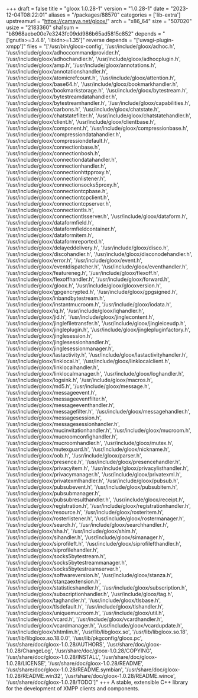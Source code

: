 +++
draft = false
title = "gloox 1.0.28-1"
version = "1.0.28-1"
date = "2023-12-04T08:22:01"
aliases = "/packages/88570"
categories = ['lib-extra']
upstreamurl = "https://camaya.net/gloox/"
arch = "x86_64"
size = "507020"
usize = "2183360"
sha1sum = "b8968aebe00e7e3243fc09dd986b65ad5815c852"
depends = "['gnutls>=3.4.8', 'libidn>=1.35']"
reverse depends = "['uwsgi-plugin-xmpp']"
files = "['/usr/bin/gloox-config', '/usr/include/gloox/adhoc.h', '/usr/include/gloox/adhoccommandprovider.h', '/usr/include/gloox/adhochandler.h', '/usr/include/gloox/adhocplugin.h', '/usr/include/gloox/amp.h', '/usr/include/gloox/annotations.h', '/usr/include/gloox/annotationshandler.h', '/usr/include/gloox/atomicrefcount.h', '/usr/include/gloox/attention.h', '/usr/include/gloox/base64.h', '/usr/include/gloox/bookmarkhandler.h', '/usr/include/gloox/bookmarkstorage.h', '/usr/include/gloox/bytestream.h', '/usr/include/gloox/bytestreamdatahandler.h', '/usr/include/gloox/bytestreamhandler.h', '/usr/include/gloox/capabilities.h', '/usr/include/gloox/carbons.h', '/usr/include/gloox/chatstate.h', '/usr/include/gloox/chatstatefilter.h', '/usr/include/gloox/chatstatehandler.h', '/usr/include/gloox/client.h', '/usr/include/gloox/clientbase.h', '/usr/include/gloox/component.h', '/usr/include/gloox/compressionbase.h', '/usr/include/gloox/compressiondatahandler.h', '/usr/include/gloox/compressiondefault.h', '/usr/include/gloox/connectionbase.h', '/usr/include/gloox/connectionbosh.h', '/usr/include/gloox/connectiondatahandler.h', '/usr/include/gloox/connectionhandler.h', '/usr/include/gloox/connectionhttpproxy.h', '/usr/include/gloox/connectionlistener.h', '/usr/include/gloox/connectionsocks5proxy.h', '/usr/include/gloox/connectiontcpbase.h', '/usr/include/gloox/connectiontcpclient.h', '/usr/include/gloox/connectiontcpserver.h', '/usr/include/gloox/connectiontls.h', '/usr/include/gloox/connectiontlsserver.h', '/usr/include/gloox/dataform.h', '/usr/include/gloox/dataformfield.h', '/usr/include/gloox/dataformfieldcontainer.h', '/usr/include/gloox/dataformitem.h', '/usr/include/gloox/dataformreported.h', '/usr/include/gloox/delayeddelivery.h', '/usr/include/gloox/disco.h', '/usr/include/gloox/discohandler.h', '/usr/include/gloox/disconodehandler.h', '/usr/include/gloox/error.h', '/usr/include/gloox/event.h', '/usr/include/gloox/eventdispatcher.h', '/usr/include/gloox/eventhandler.h', '/usr/include/gloox/featureneg.h', '/usr/include/gloox/flexoff.h', '/usr/include/gloox/flexoffhandler.h', '/usr/include/gloox/forward.h', '/usr/include/gloox/gloox.h', '/usr/include/gloox/glooxversion.h', '/usr/include/gloox/gpgencrypted.h', '/usr/include/gloox/gpgsigned.h', '/usr/include/gloox/inbandbytestream.h', '/usr/include/gloox/instantmucroom.h', '/usr/include/gloox/iodata.h', '/usr/include/gloox/iq.h', '/usr/include/gloox/iqhandler.h', '/usr/include/gloox/jid.h', '/usr/include/gloox/jinglecontent.h', '/usr/include/gloox/jinglefiletransfer.h', '/usr/include/gloox/jingleiceudp.h', '/usr/include/gloox/jingleplugin.h', '/usr/include/gloox/jinglepluginfactory.h', '/usr/include/gloox/jinglesession.h', '/usr/include/gloox/jinglesessionhandler.h', '/usr/include/gloox/jinglesessionmanager.h', '/usr/include/gloox/lastactivity.h', '/usr/include/gloox/lastactivityhandler.h', '/usr/include/gloox/linklocal.h', '/usr/include/gloox/linklocalclient.h', '/usr/include/gloox/linklocalhandler.h', '/usr/include/gloox/linklocalmanager.h', '/usr/include/gloox/loghandler.h', '/usr/include/gloox/logsink.h', '/usr/include/gloox/macros.h', '/usr/include/gloox/md5.h', '/usr/include/gloox/message.h', '/usr/include/gloox/messageevent.h', '/usr/include/gloox/messageeventfilter.h', '/usr/include/gloox/messageeventhandler.h', '/usr/include/gloox/messagefilter.h', '/usr/include/gloox/messagehandler.h', '/usr/include/gloox/messagesession.h', '/usr/include/gloox/messagesessionhandler.h', '/usr/include/gloox/mucinvitationhandler.h', '/usr/include/gloox/mucroom.h', '/usr/include/gloox/mucroomconfighandler.h', '/usr/include/gloox/mucroomhandler.h', '/usr/include/gloox/mutex.h', '/usr/include/gloox/mutexguard.h', '/usr/include/gloox/nickname.h', '/usr/include/gloox/oob.h', '/usr/include/gloox/parser.h', '/usr/include/gloox/presence.h', '/usr/include/gloox/presencehandler.h', '/usr/include/gloox/privacyitem.h', '/usr/include/gloox/privacylisthandler.h', '/usr/include/gloox/privacymanager.h', '/usr/include/gloox/privatexml.h', '/usr/include/gloox/privatexmlhandler.h', '/usr/include/gloox/pubsub.h', '/usr/include/gloox/pubsubevent.h', '/usr/include/gloox/pubsubitem.h', '/usr/include/gloox/pubsubmanager.h', '/usr/include/gloox/pubsubresulthandler.h', '/usr/include/gloox/receipt.h', '/usr/include/gloox/registration.h', '/usr/include/gloox/registrationhandler.h', '/usr/include/gloox/resource.h', '/usr/include/gloox/rosteritem.h', '/usr/include/gloox/rosterlistener.h', '/usr/include/gloox/rostermanager.h', '/usr/include/gloox/search.h', '/usr/include/gloox/searchhandler.h', '/usr/include/gloox/sha.h', '/usr/include/gloox/shim.h', '/usr/include/gloox/sihandler.h', '/usr/include/gloox/simanager.h', '/usr/include/gloox/siprofileft.h', '/usr/include/gloox/siprofilefthandler.h', '/usr/include/gloox/siprofilehandler.h', '/usr/include/gloox/socks5bytestream.h', '/usr/include/gloox/socks5bytestreammanager.h', '/usr/include/gloox/socks5bytestreamserver.h', '/usr/include/gloox/softwareversion.h', '/usr/include/gloox/stanza.h', '/usr/include/gloox/stanzaextension.h', '/usr/include/gloox/statisticshandler.h', '/usr/include/gloox/subscription.h', '/usr/include/gloox/subscriptionhandler.h', '/usr/include/gloox/tag.h', '/usr/include/gloox/taghandler.h', '/usr/include/gloox/tlsbase.h', '/usr/include/gloox/tlsdefault.h', '/usr/include/gloox/tlshandler.h', '/usr/include/gloox/uniquemucroom.h', '/usr/include/gloox/util.h', '/usr/include/gloox/vcard.h', '/usr/include/gloox/vcardhandler.h', '/usr/include/gloox/vcardmanager.h', '/usr/include/gloox/vcardupdate.h', '/usr/include/gloox/xhtmlim.h', '/usr/lib/libgloox.so', '/usr/lib/libgloox.so.18', '/usr/lib/libgloox.so.18.0.0', '/usr/lib/pkgconfig/gloox.pc', '/usr/share/doc/gloox-1.0.28/AUTHORS', '/usr/share/doc/gloox-1.0.28/ChangeLog', '/usr/share/doc/gloox-1.0.28/COPYING', '/usr/share/doc/gloox-1.0.28/INSTALL', '/usr/share/doc/gloox-1.0.28/LICENSE', '/usr/share/doc/gloox-1.0.28/README', '/usr/share/doc/gloox-1.0.28/README.symbian', '/usr/share/doc/gloox-1.0.28/README.win32', '/usr/share/doc/gloox-1.0.28/README.wince', '/usr/share/doc/gloox-1.0.28/TODO']"
+++
A stable, extensible C++ library for the development of XMPP clients and components.